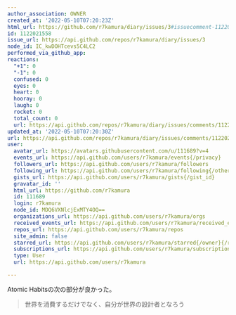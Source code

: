 ```yaml
---
author_association: OWNER
created_at: '2022-05-10T07:20:23Z'
html_url: https://github.com/r7kamura/diary/issues/3#issuecomment-1122021558
id: 1122021558
issue_url: https://api.github.com/repos/r7kamura/diary/issues/3
node_id: IC_kwDOHTcevs5C4LC2
performed_via_github_app: 
reactions:
  "+1": 0
  "-1": 0
  confused: 0
  eyes: 0
  heart: 0
  hooray: 0
  laugh: 0
  rocket: 0
  total_count: 0
  url: https://api.github.com/repos/r7kamura/diary/issues/comments/1122021558/reactions
updated_at: '2022-05-10T07:20:30Z'
url: https://api.github.com/repos/r7kamura/diary/issues/comments/1122021558
user:
  avatar_url: https://avatars.githubusercontent.com/u/111689?v=4
  events_url: https://api.github.com/users/r7kamura/events{/privacy}
  followers_url: https://api.github.com/users/r7kamura/followers
  following_url: https://api.github.com/users/r7kamura/following{/other_user}
  gists_url: https://api.github.com/users/r7kamura/gists{/gist_id}
  gravatar_id: ''
  html_url: https://github.com/r7kamura
  id: 111689
  login: r7kamura
  node_id: MDQ6VXNlcjExMTY4OQ==
  organizations_url: https://api.github.com/users/r7kamura/orgs
  received_events_url: https://api.github.com/users/r7kamura/received_events
  repos_url: https://api.github.com/users/r7kamura/repos
  site_admin: false
  starred_url: https://api.github.com/users/r7kamura/starred{/owner}{/repo}
  subscriptions_url: https://api.github.com/users/r7kamura/subscriptions
  type: User
  url: https://api.github.com/users/r7kamura

---
```

Atomic Habitsの次の部分が良かった。

> 世界を消費するだけでなく、自分が世界の設計者となろう